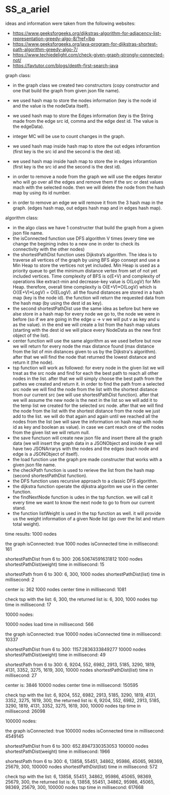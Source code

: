 # SS_a_ariel

ideas and information were taken from the following websites:
* https://www.geeksforgeeks.org/dijkstras-algorithm-for-adjacency-list-representation-greedy-algo-8/?ref=lbp
* https://www.geeksforgeeks.org/java-program-for-dijkstras-shortest-path-algorithm-greedy-algo-7/
* https://www.techiedelight.com/check-given-graph-strongly-connected-not/
* https://favtutor.com/blogs/depth-first-search-java


graph class:
* in the graph class we created two constructors (copy constructor and one that build the graph from given json file name).
* we used hash map to store the nodes information (key is the node id and the value is the nodeData itself).
* we used hash map to store the Edges information (key is the String made from the edge src id, comma and the edge dest id. The value is the edgeData).
* integer MC will be use to count changes in the graph.
* we used hash map inside hash map to store the out edges inforamtion (first key is the src id and the second is the dest id).
* we used hash map inside hash map to store the in edges inforamtion (first key is the src id and the second is the dest id).

* in order to remove a node from the graph we will use the edges iterator who will go over all the edges and remove them if the src or dest values mach with the selected node.
then we will delete the node from the hash map by using its id number.

* in order to remove an edge we will remove it from the 3 hash map in the graph. (edges hash map, out edges hash map and in edges hash map).


algorithm class:
* in the algo class we have 1 constructer that build the graph from a given json file name.
* the isConnected function use DFS algorithm V times (every time we change the begining indes to a new one in order to check its connectivity with the other nodes)
* the shortestPathDist function uses Dijkstra’s algorithm. The idea is to traverse all vertices of the graph by using BFS algo consept and use a Min Heap to store the vertices not yet included. Min Heap is used as a priority queue to get the minimum distance vertex from set of not yet included vertices. Time complexity of BFS is o(E+V) and complexity of operations like extract-min and decrease-key value is O(LogV) for Min Heap. therefore, overall time complexity is O(E+V)*O(LogV) which is O((E+V)*LogV) = O(ELogV). all the found distances are stored in a hash map (key is the node id). the function will return the requested data from the hash map (by using the dest id as key).
* the second shortestPathDist use the same idea as before but here we alse store in a hash map for every node we go to, the node we were in before (so if we are going in the edge u -> v we will put v as key and u as the value). in the end we will create a list from the hash map values (starting with the dest id we will place every NodeData as the new first object of the list).
* center function will use the same algorithm as we used before but now we will return for every node the max distance found (max distance from the list of min distances given to us by the Dijkstra's algorithm). after that we will find the node that returned the lowest distance and return it (the node).
* tsp function will work as followed: for every node in the given list we will treat as the src node and find for each the best path to reach all other nodes in the list. after that we will simply choose the best path from the pathes we created and return it.
in order to find the path from a selected src node we will find the node from the list with the shortest distance from our current src (we will use shortestPathDist function).
after that we will assume the new node is the next in the list so we will add it to the temp list we created for the selected src node. after that we will find the node from the list with the shortest distance from the node we just add to the list. we will do that again and again until we reached all the nodes from the list (we will save the information on hash map with node id as key and boolean as value). 
in case we cant reach one of the nodes from the given list we will return null.
* the save functuon will create new json file and insert there all the graph data (we will insert the graph data in a JSONObject and inside it we will have two JSONArrarys with the nodes and the edges (each node and edge is a JSONObject of itself).
* the load function use the graph pre made constructer that works with a given json file name.
* the checkPath function is used to rerieve the list from the hash map (second shortestPathDist function).
* the DFS function uses recursive approach to a classic DFS algorithm.
* the dijkstra function operate the dijkstra algoritm we use in the center function.
* the findNextNode function is udes in the tsp function. we will call it every time we want to know the next node to go to from our current stand.
* the function listWeight is used in the tsp function as well. it will provide us the weight information of a given Node list (go over the list and return total weight).



time results:
1000 nodes

the graph isConnected: true
1000 nodes isConnected time in millisecond: 161

shortestPathDist from 6 to 300: 206.50674591631812
1000 nodes shortestPathDist(weight) time in millisecond: 15

shortestPath from 6 to 300: 6, 300, 
1000 nodes shortestPathDist(list) time in millisecond: 2

center is: 362
1000 nodes center time in millisecond: 1081

check tsp with the list: 6, 300, 
the returned list is: 6, 300, 
1000 nodes tsp time in millisecond: 17



10000 nodes:

10000 nodes load time in millisecond: 566

the graph isConnected: true
10000 nodes isConnected time in millisecond: 10337

shortestPathDist from 6 to 300: 1157.2836333849277
10000 nodes shortestPathDist(weight) time in millisecond: 49

shortestPath from 6 to 300: 6, 9204, 552, 6982, 2913, 5185, 3290, 1819, 4131, 3352, 3275, 1619, 300, 
10000 nodes shortestPathDist(list) time in millisecond: 27

center is: 3846
10000 nodes center time in millisecond: 150595

check tsp with the list: 6, 9204, 552, 6982, 2913, 5185, 3290, 1819, 4131, 3352, 3275, 1619, 300, 
the returned list is: 6, 9204, 552, 6982, 2913, 5185, 3290, 1819, 4131, 3352, 3275, 1619, 300, 
10000 nodes tsp time in millisecond: 26098


100000 nodes:

the graph isConnected: true
100000 nodes isConnected time in millisecond: 4549145

shortestPathDist from 6 to 300: 652.8947330353053
100000 nodes shortestPathDist(weight) time in millisecond: 1966

shortestPath from 6 to 300: 6, 13858, 55451, 34862, 95986, 45065, 98369, 25679, 300, 
100000 nodes shortestPathDist(list) time in millisecond: 572

check tsp with the list: 6, 13858, 55451, 34862, 95986, 45065, 98369, 25679, 300, 
the returned list is: 6, 13858, 55451, 34862, 95986, 45065, 98369, 25679, 300, 
100000 nodes tsp time in millisecond: 617668


